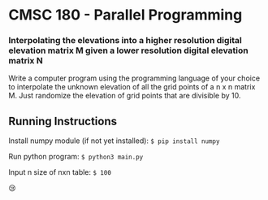 # CMSC 180 - Parallel Programming

### Interpolating the elevations into a higher resolution digital elevation matrix M given a lower resolution digital elevation matrix N

Write a computer program using the programming language of your choice to interpolate the unknown elevation of all the grid points of a n x n matrix M. Just randomize the elevation of grid points that are divisible by 10.

## Running Instructions

Install numpy module (if not yet installed):
``` $ pip install numpy ```

Run python program:
``` $ python3 main.py ```

Input n size of nxn table:
``` $ 100 ```

:cry:
